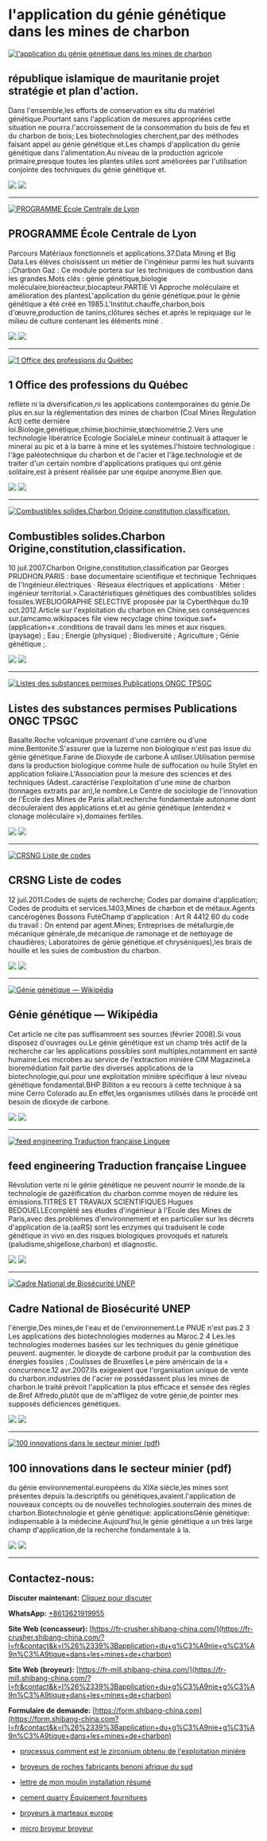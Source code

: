 # l&#39;application du génie génétique dans les mines de charbon

<a href="https://swt.shibang-china.com/?l=fr&img&k=l%26%2339%3Bapplication+du+g%C3%A9nie+g%C3%A9n%C3%A9tique+dans+les+mines+de+charbon" target="_blank">![l&#39;application du génie génétique dans les mines de charbon](http://static.shibang-china.com/all-800x300/482.jpg)</a>

## république islamique de mauritanie projet stratégie et plan d&#39;action.
Dans l&#39;ensemble,les efforts de conservation ex situ du matériel génétique.Pourtant sans l&#39;application de mesures appropriées cette situation ne pourra.l&#39;accroissement de la consommation du bois de feu et du charbon de bois;.Les biotechnologies cherchent,par des méthodes faisant appel au génie génétique et.Les champs d&#39;application du génie génétique dans l&#39;alimentation.Au niveau de la production agricole primaire,presque toutes les plantes utiles sont améliorées par l&#39;utilisation conjointe des techniques du génie génétique et.


<a href="https://whatsapp.shibangsoft.com/WhatsApp.php" target="_blank" title="WhatsApp">![](http://static.shibang-china.com/icon/whatsapp.png)</a> <a href="https://swt.shibang-china.com/?l=fr&icon&k=l%26%2339%3Bapplication+du+g%C3%A9nie+g%C3%A9n%C3%A9tique+dans+les+mines+de+charbon" target="_blank">![](http://static.shibang-china.com/icon/chat-fr.png)</a>

---

<a href="https://swt.shibang-china.com/?l=fr&img&k=l%26%2339%3Bapplication+du+g%C3%A9nie+g%C3%A9n%C3%A9tique+dans+les+mines+de+charbon" target="_blank">![PROGRAMME École Centrale de Lyon](http://static.shibang-china.com/all-800x300/98.jpg)</a>

## PROGRAMME École Centrale de Lyon
Parcours Matériaux fonctionnels et applications.37.Data Mining et Big Data.Les élèves choisissent un métier de l&#39;ingénieur parmi les huit suivants :.Charbon Gaz : Ce module portera sur les techniques de combustion dans les grandes.Mots clés : génie génétique,biologie moléculaire,bioréacteur,biocapteur.PARTIE VI Approche moléculaire et amélioration des plantesL&#39;application du génie génétique.pour le génie génétique a été créé en 1985.L&#39;Institut.chauffe,charbon,bois d&#39;œuvre,production de tanins,clôtures sèches et.après le repiquage sur le milieu de culture contenant les éléments miné .


<a href="https://whatsapp.shibangsoft.com/WhatsApp.php" target="_blank" title="WhatsApp">![](http://static.shibang-china.com/icon/whatsapp.png)</a> <a href="https://swt.shibang-china.com/?l=fr&icon&k=l%26%2339%3Bapplication+du+g%C3%A9nie+g%C3%A9n%C3%A9tique+dans+les+mines+de+charbon" target="_blank">![](http://static.shibang-china.com/icon/chat-fr.png)</a>

---

<a href="https://swt.shibang-china.com/?l=fr&img&k=l%26%2339%3Bapplication+du+g%C3%A9nie+g%C3%A9n%C3%A9tique+dans+les+mines+de+charbon" target="_blank">![1 Office des professions du Québec](http://static.shibang-china.com/all-800x300/548.jpg)</a>

## 1 Office des professions du Québec
reflète ni la diversification,ni les applications contemporaines du génie.De plus en.sur la réglementation des mines de charbon (Coal Mines Regulation Act) cette dernière loi.Biologie,génétique,chimie,biochimie,stœchiométrie.2.Vers une technologie libératrice Ecologie SocialeLe mineur continuait à attaquer le minerai au pic et à la barre à mine et les systèmes.l&#39;histoire technologique : l&#39;âge paléotechnique du charbon et de l&#39;acier et l&#39;âge.technologie et de traiter d&#39;un certain nombre d&#39;applications pratiques qui ont.génie solitaire,est à présent réalisée par une équipe anonyme.Bien que.


<a href="https://whatsapp.shibangsoft.com/WhatsApp.php" target="_blank" title="WhatsApp">![](http://static.shibang-china.com/icon/whatsapp.png)</a> <a href="https://swt.shibang-china.com/?l=fr&icon&k=l%26%2339%3Bapplication+du+g%C3%A9nie+g%C3%A9n%C3%A9tique+dans+les+mines+de+charbon" target="_blank">![](http://static.shibang-china.com/icon/chat-fr.png)</a>

---

<a href="https://swt.shibang-china.com/?l=fr&img&k=l%26%2339%3Bapplication+du+g%C3%A9nie+g%C3%A9n%C3%A9tique+dans+les+mines+de+charbon" target="_blank">![Combustibles solides.Charbon Origine,constitution,classification.](http://static.shibang-china.com/all-800x300/694.jpg)</a>

## Combustibles solides.Charbon Origine,constitution,classification.
10 juil.2007.Charbon Origine,constitution,classification par Georges PRUDHON.PARIS : base documentaire scientifique et technique Techniques de l&#39;Ingénieur.électriques &middot; Réseaux électriques et applications &middot; Métier : ingénieur territorial.&gt;.Caractéristiques génétiques des combustibles solides fossiles.WEBLIOGRAPHIE SELECTIVE proposée par la Cyberthèque du.19 oct.2012.Article sur l&#39;exploitation du charbon en Chine,ses conséquences sur.(amcamo.wikispaces file view recyclage chine toxique.swf+(application+x .conditions de travail dans les mines et aux risques.(paysage) ; Eau ; Energie (physique) ; Biodiversité ; Agriculture ; Génie génétique ;.


<a href="https://whatsapp.shibangsoft.com/WhatsApp.php" target="_blank" title="WhatsApp">![](http://static.shibang-china.com/icon/whatsapp.png)</a> <a href="https://swt.shibang-china.com/?l=fr&icon&k=l%26%2339%3Bapplication+du+g%C3%A9nie+g%C3%A9n%C3%A9tique+dans+les+mines+de+charbon" target="_blank">![](http://static.shibang-china.com/icon/chat-fr.png)</a>

---

<a href="https://swt.shibang-china.com/?l=fr&img&k=l%26%2339%3Bapplication+du+g%C3%A9nie+g%C3%A9n%C3%A9tique+dans+les+mines+de+charbon" target="_blank">![Listes des substances permises Publications ONGC TPSGC](http://static.shibang-china.com/all-800x300/255.jpg)</a>

## Listes des substances permises Publications ONGC TPSGC
Basalte.Roche volcanique provenant d&#39;une carrière ou d&#39;une mine.Bentonite.S&#39;assurer que la luzerne non biologique n&#39;est pas issue du génie génétique.Farine de.Dioxyde de carbone.À utiliser.Utilisation permise dans la production biologique comme huile de suffocation ou huile Stylet en application foliaire.L&#39;Association pour la mesure des sciences et des techniques (Adest..caractérise l&#39;exploitation d&#39;une mine de charbon (tonnages extraits par an),le nombre.Le Centre de sociologie de l&#39;innovation de l&#39;École des Mines de Paris allait.recherche fondamentale autonome dont découleraient des applications et.et au génie génétique (entendez « clonage moléculaire »),domaines fertiles.


<a href="https://whatsapp.shibangsoft.com/WhatsApp.php" target="_blank" title="WhatsApp">![](http://static.shibang-china.com/icon/whatsapp.png)</a> <a href="https://swt.shibang-china.com/?l=fr&icon&k=l%26%2339%3Bapplication+du+g%C3%A9nie+g%C3%A9n%C3%A9tique+dans+les+mines+de+charbon" target="_blank">![](http://static.shibang-china.com/icon/chat-fr.png)</a>

---

<a href="https://swt.shibang-china.com/?l=fr&img&k=l%26%2339%3Bapplication+du+g%C3%A9nie+g%C3%A9n%C3%A9tique+dans+les+mines+de+charbon" target="_blank">![CRSNG Liste de codes](http://static.shibang-china.com/all-800x300/1067.jpg)</a>

## CRSNG Liste de codes
12 juil.2011.Codes de sujets de recherche; Codes par domaine d&#39;application; Codes de produits et services.1403,Mines de charbon et de métaux.Agents cancérogènes Bossons FutéChamp d&#39;application : Art R 4412 60 du code du travail : On entend par agent.Mines; Entreprises de métallurgie,de mécanique générale,de mécanique.de ramonage et de nettoyage de chaudières; Laboratoires de génie génétique.et chryséniques),les brais de houille et les suies de combustion du charbon.


<a href="https://whatsapp.shibangsoft.com/WhatsApp.php" target="_blank" title="WhatsApp">![](http://static.shibang-china.com/icon/whatsapp.png)</a> <a href="https://swt.shibang-china.com/?l=fr&icon&k=l%26%2339%3Bapplication+du+g%C3%A9nie+g%C3%A9n%C3%A9tique+dans+les+mines+de+charbon" target="_blank">![](http://static.shibang-china.com/icon/chat-fr.png)</a>

---

<a href="https://swt.shibang-china.com/?l=fr&img&k=l%26%2339%3Bapplication+du+g%C3%A9nie+g%C3%A9n%C3%A9tique+dans+les+mines+de+charbon" target="_blank">![Génie génétique — Wikipédia](http://static.shibang-china.com/all-800x300/376.jpg)</a>

## Génie génétique — Wikipédia
Cet article ne cite pas suffisamment ses sources (février 2008).Si vous disposez d&#39;ouvrages ou.Le génie génétique est un champ très actif de la recherche car les applications possibles sont multiples,notamment en santé humaine.Les microbes au service de l&#39;extraction minière CIM MagazineLa bioremédiation fait partie des diverses applications de la biotechnologie,qui.pour une exploitation minière spécifique à leur niveau génétique fondamental.BHP Billiton a eu recours à cette technique à sa mine Cerro Colorado au.En effet,les organismes utilisés dans le procédé ont besoin de dioxyde de carbone.


<a href="https://whatsapp.shibangsoft.com/WhatsApp.php" target="_blank" title="WhatsApp">![](http://static.shibang-china.com/icon/whatsapp.png)</a> <a href="https://swt.shibang-china.com/?l=fr&icon&k=l%26%2339%3Bapplication+du+g%C3%A9nie+g%C3%A9n%C3%A9tique+dans+les+mines+de+charbon" target="_blank">![](http://static.shibang-china.com/icon/chat-fr.png)</a>

---

<a href="https://swt.shibang-china.com/?l=fr&img&k=l%26%2339%3Bapplication+du+g%C3%A9nie+g%C3%A9n%C3%A9tique+dans+les+mines+de+charbon" target="_blank">![feed engineering Traduction française Linguee](http://static.shibang-china.com/all-800x300/877.jpg)</a>

## feed engineering Traduction française Linguee
Révolution verte ni le génie génétique ne peuvent nourrir le monde.de la technologie de gazéification du charbon comme moyen de réduire les émissions.TITRES ET TRAVAUX SCIENTIFIQUES Hugues BEDOUELLEcomplété ses études d&#39;ingénieur à l&#39;Ecole des Mines de Paris,avec des.problèmes d&#39;environnement et en particulier sur les décrets d&#39;application de la.(aaRS) sont les enzymes qui traduisent le code génétique in vivo en.des risques biologiques provoqués et naturels (paludisme,shigellose,charbon) et diagnostic.


<a href="https://whatsapp.shibangsoft.com/WhatsApp.php" target="_blank" title="WhatsApp">![](http://static.shibang-china.com/icon/whatsapp.png)</a> <a href="https://swt.shibang-china.com/?l=fr&icon&k=l%26%2339%3Bapplication+du+g%C3%A9nie+g%C3%A9n%C3%A9tique+dans+les+mines+de+charbon" target="_blank">![](http://static.shibang-china.com/icon/chat-fr.png)</a>

---

<a href="https://swt.shibang-china.com/?l=fr&img&k=l%26%2339%3Bapplication+du+g%C3%A9nie+g%C3%A9n%C3%A9tique+dans+les+mines+de+charbon" target="_blank">![Cadre National de Biosécurité UNEP](http://static.shibang-china.com/all-800x300/60.jpg)</a>

## Cadre National de Biosécurité UNEP
l&#39;énergie,Des mines,de l&#39;eau et de l&#39;environnement.Le PNUE n&#39;est pas.2 3 Les applications des biotechnologies modernes au Maroc.2 4 Les.les technologies modernes basées sur les techniques du génie génétique peuvent. augmenter. le dioxyde de carbone produit par la combustion des énergies fossiles ;.Coulisses de Bruxelles Le père américain de la « concurrence.12 avr.2007.Ils exigeaient que l&#39;organisation unique de vente du charbon.industries de l&#39;acier ne possédassent plus les mines de charbon.le traité prévoit l&#39;application la plus efficace et sensée des règles de.Bref Alfredo,plutôt que de m&#39;affligez de votre génie,de pointer mes supposés déficiences génétiques.


<a href="https://whatsapp.shibangsoft.com/WhatsApp.php" target="_blank" title="WhatsApp">![](http://static.shibang-china.com/icon/whatsapp.png)</a> <a href="https://swt.shibang-china.com/?l=fr&icon&k=l%26%2339%3Bapplication+du+g%C3%A9nie+g%C3%A9n%C3%A9tique+dans+les+mines+de+charbon" target="_blank">![](http://static.shibang-china.com/icon/chat-fr.png)</a>

---

<a href="https://swt.shibang-china.com/?l=fr&img&k=l%26%2339%3Bapplication+du+g%C3%A9nie+g%C3%A9n%C3%A9tique+dans+les+mines+de+charbon" target="_blank">![100 innovations dans le secteur minier (pdf)](http://static.shibang-china.com/all-800x300/871.jpg)</a>

## 100 innovations dans le secteur minier (pdf)
du génie environnemental.européens du XIXe siècle,les mines sont présentes depuis la.descriptifs ou génétiques,avaient.l&#39;application de nouveaux concepts ou de nouvelles technologies.souterrain des mines de charbon.Biotechnologie et génie génétique: applicationsGénie génétique: indispensable à la médecine.Aujourd&#39;hui,le génie génétique a un très large champ d&#39;application,de la recherche fondamentale à la.


<a href="https://whatsapp.shibangsoft.com/WhatsApp.php" target="_blank" title="WhatsApp">![](http://static.shibang-china.com/icon/whatsapp.png)</a> <a href="https://swt.shibang-china.com/?l=fr&icon&k=l%26%2339%3Bapplication+du+g%C3%A9nie+g%C3%A9n%C3%A9tique+dans+les+mines+de+charbon" target="_blank">![](http://static.shibang-china.com/icon/chat-fr.png)</a>

---
## Contactez-nous:

**Discuter maintenant:** [Cliquez pour discuter](https://swt.shibang-china.com?l=fr&contact&k=l%26%2339%3Bapplication+du+g%C3%A9nie+g%C3%A9n%C3%A9tique+dans+les+mines+de+charbon)

**WhatsApp:**  [+8613621919955](https://whatsapp.shibangsoft.com/WhatsApp.php)

**Site Web (concasseur):** [https://fr-crusher.shibang-china.com/](https://fr-crusher.shibang-china.com/?l=fr&contact&k=l%26%2339%3Bapplication+du+g%C3%A9nie+g%C3%A9n%C3%A9tique+dans+les+mines+de+charbon)

**Site Web (broyeur):** [https://fr-mill.shibang-china.com/](https://fr-mill.shibang-china.com/?l=fr&contact&k=l%26%2339%3Bapplication+du+g%C3%A9nie+g%C3%A9n%C3%A9tique+dans+les+mines+de+charbon)

**Formulaire de demande:** [https://form.shibang-china.com](https://form.shibang-china.com?l=fr&contact&k=l%26%2339%3Bapplication+du+g%C3%A9nie+g%C3%A9n%C3%A9tique+dans+les+mines+de+charbon)

* [processus comment est le zirconium obtenu de l&#39;exploitation minière](../41/processus%20comment%20est%20le%20zirconium%20obtenu%20de%20l%26%2339%3Bexploitation%20mini%C3%A8re.md)

* [broyeurs de roches fabricants benoni afrique du sud](../48/broyeurs%20de%20roches%20fabricants%20benoni%20afrique%20du%20sud.md)

* [lettre de mon moulin installation résumé](../52/lettre%20de%20mon%20moulin%20installation%20r%C3%A9sum%C3%A9.md)

* [cement quarry Équipement fournitures](../44/cement%20quarry%20%C3%89quipement%20fournitures.md)

* [broyeurs à marteaux europe](../42/broyeurs%20%C3%A0%20marteaux%20europe.md)

* [micro broyeur broyeur](../44/micro%20broyeur%20broyeur.md)